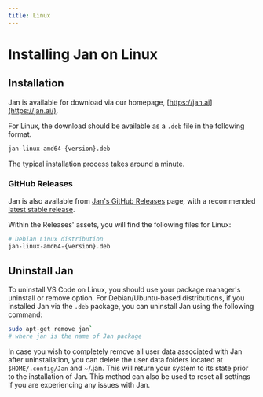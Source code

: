 ```yaml
---
title: Linux
---
```


# Installing Jan on Linux

## Installation

Jan is available for download via our homepage, [https://jan.ai](https://jan.ai/).

For Linux, the download should be available as a `.deb` file in the following format. 

```bash
jan-linux-amd64-{version}.deb
```

The typical installation process takes around a minute. 

### GitHub Releases

Jan is also available from [Jan's GitHub Releases](https://github.com/janhq/jan/releases) page, with a recommended [latest stable release](https://github.com/janhq/jan/releases/latest). 

Within the Releases' assets, you will find the following files for Linux:

```bash
# Debian Linux distribution
jan-linux-amd64-{version}.deb
```

## Uninstall Jan
To uninstall VS Code on Linux, you should use your package manager's uninstall or remove option. For Debian/Ubuntu-based distributions, if you installed Jan via the `.deb` package, you can uninstall Jan using the following command:
```bash
sudo apt-get remove jan`
# where jan is the name of Jan package
``` 
In case you wish to completely remove all user data associated with Jan after uninstallation, you can delete the user data folders located at `$HOME/.config/Jan` and ~/.jan. This will return your system to its state prior to the installation of Jan. This method can also be used to reset all settings if you are experiencing any issues with Jan.